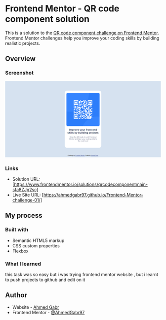 # Frontend Mentor - QR code component solution

This is a solution to the [QR code component challenge on Frontend Mentor](https://www.frontendmentor.io/challenges/qr-code-component-iux_sIO_H). Frontend Mentor challenges help you improve your coding skills by building realistic projects. 

## Overview

### Screenshot

![](./images/screenshot.png)

### Links

- Solution URL: [https://www.frontendmentor.io/solutions/qrcodecomponentmain-sfa8ZJg2sc]
- Live Site URL: [https://ahmedgabr97.github.io/Frontend-Mentor-challenge-01/]

## My process

### Built with

- Semantic HTML5 markup
- CSS custom properties
- Flexbox

### What I learned


this task was so easy but i was trying frontend mentor website , 
but i learnt to push projects to github and edit on it 

## Author

- Website - [Ahmed Gabr](https://www.facebook.com/profile.php?id=100083927298884)
- Frontend Mentor - [@AhmedGabr97](https://www.frontendmentor.io/profile/yourusername)
